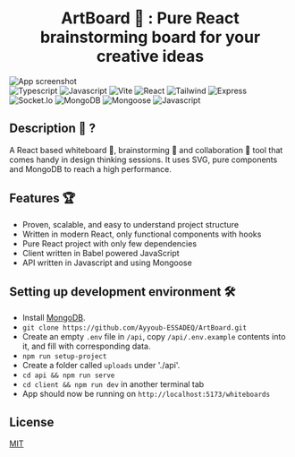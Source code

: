 <h1 align="center"><b>ArtBoard 🎨</b> : Pure React brainstorming board for your creative ideas</h1>

![App screenshot](https://github.com/Ayyoub-ESSADEQ/diagolla/blob/main/screenshots/ArtBoard.png?raw=true)</br>
![Typescript](https://img.shields.io/badge/-Typescript-gray?logo=typescript) ![Javascript](https://img.shields.io/badge/-Javascript-gray?logo=javascript) ![Vite](https://img.shields.io/badge/-Vite-violet?logo=vite)
![React](https://img.shields.io/badge/-React-blue?logo=react)
![Tailwind](https://img.shields.io/badge/-Tailwind-cyan?logo=tailwindcss&labelColor=cyan) ![Express](https://img.shields.io/badge/-Express-blue?logo=express&labelColor=green&color=green) ![Socket.Io](https://img.shields.io/badge/-Socket.Io-blue?logo=socketdotio&labelColor=gray&color=gray) ![MongoDB](https://img.shields.io/badge/-MongoDB-%23a8ffad?logo=mongodb) ![Mongoose](https://img.shields.io/badge/-Mongoose-blue?logo=mongoose&labelColor=orange&color=orange) ![Javascript](https://img.shields.io/badge/license-MIT-blue)

## Description 📗 ?

A React based whiteboard 🎨, brainstorming 🧠 and collaboration 🦾 tool that comes handy in design thinking sessions. It uses SVG, pure components and MongoDB to reach a high performance.

## Features 🏆

- Proven, scalable, and easy to understand project structure
- Written in modern React, only functional components with hooks
- Pure React project with only few dependencies
- Client written in Babel powered JavaScript
- API written in Javascript and using Mongoose


## Setting up development environment 🛠

- Install [MongoDB](https://www.mongodb.com/).
- `git clone https://github.com/Ayyoub-ESSADEQ/ArtBoard.git`
- Create an empty `.env` file in `/api`, copy `/api/.env.example` contents into it, and fill with corresponding data.
- `npm run setup-project`
- Create a folder called `uploads` under './api'.
- `cd api && npm run serve`
- `cd client && npm run dev` in another terminal tab
- App should now be running on `http://localhost:5173/whiteboards`

## License

[MIT](https://opensource.org/licenses/MIT)